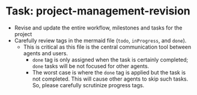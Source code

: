 <!-- ---
!-- Timestamp: 2025-01-10 20:21:40
!-- Author: ywatanabe
!-- File: /home/ywatanabe/proj/llemacs/workspace/resources/prompts/components/02_tasks/project-management-revision.md
!-- --- -->

# Task: project-management-revision
* Revise and update the entire workflow, milestones and tasks for the project
* Carefully review tags in the mermaid file (`todo`, `inProgress`, and `done`). 
  * This is critical as this file is the central communication tool between agents and users. 
    * `done` tag is only assigned when the task is certainly completed; `done` tasks will be not focused for other agents.
    * The worst case is where the `done` tag is applied but the task is not completed. This will cause other agents to skip such tasks. So, please carefully scrutinize progress tags.
